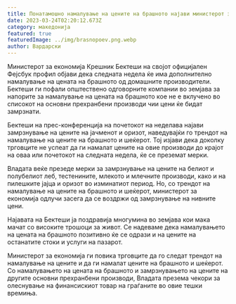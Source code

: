 ```yaml
---
title: Понатамошно намалување на цените на брашното најави министерот за економија
date: 2023-03-24T02:20:12.673Z
category: македонија
featured: true
featuredImage: ../img/brasnopoev.png.webp
author: Вардарски
---
```


Министерот за економија Крешник Бектеши на својот официјален Фејсбук профил објави дека следната недела ќе има дополнително намалување на цената на брашното од домашните производители. Бектеши ги пофали општествено одговорните компании во земјава за напорите за намалување на цената на брашното кое не е вклучено во списокот на основни прехранбени производи чии цени ќе бидат замрзнати.

Бектеши на прес-конференција на почетокот на неделава најави замрзнување на цените на јачменот и оризот, наведувајќи го трендот на намалување на цените на брашното и шеќерот. Тој изјави дека доколку трговците не успеат да ги намалат цените на овие производи до крајот на оваа или почетокот на следната недела, ќе се преземат мерки.

Владата веќе презеде мерки за замрзнување на цените на белиот и полубелиот леб, тестенините, млекото и млечните производи, како и на пилешките јајца и оризот во изминатиот период. Но, со трендот на намалување на цените на брашното и шеќерот, министерот за економија одлучи засега да се воздржи од замрзнување на нивните цени.

Најавата на Бектеши ја поздравија многумина во земјава кои мака мачат со високите трошоци за живот. Се надеваме дека намалувањето на цената на брашното позитивно ќе се одрази и на цените на останатите стоки и услуги на пазарот.

Министерот за економија ги повика трговците да го следат трендот на намалување на цените и да ги намалат цените на брашното и шеќерот. Со намалувањето на цената на брашното и замрзнувањето на цените на другите основни прехранбени производи, Владата презема чекори за олеснување на финансискиот товар на граѓаните во овие тешки времиња.
